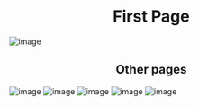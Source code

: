 <h1 align="center">First Page</h1>

![image](https://user-images.githubusercontent.com/76994786/215535711-471648b6-d5b4-42fb-8ab1-7b401d151874.png)

<h2 align="center">Other pages</h2>

![image](https://user-images.githubusercontent.com/76994786/215535653-3d1aad3d-9afd-4789-a66b-4e543bc4f086.png)
![image](https://user-images.githubusercontent.com/76994786/215535844-4cbc42a1-2e9b-4b2f-8a76-2ed42004be68.png)
![image](https://user-images.githubusercontent.com/76994786/215535933-8f27f594-fa7b-4e2a-a62c-8ef0218db1d0.png)
![image](https://user-images.githubusercontent.com/76994786/215536044-b3f81b68-a1fa-425d-98e3-3a81342df990.png)
![image](https://user-images.githubusercontent.com/76994786/215536125-2430342a-bd89-406e-be12-83b86d768777.png)



